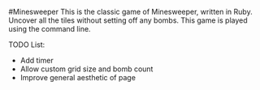 #Minesweeper
This is the classic game of Minesweeper, written in Ruby. Uncover all the tiles without setting off any bombs. This game is played using the command line.

TODO List:

* Add timer
* Allow custom grid size and bomb count 
* Improve general aesthetic of page
